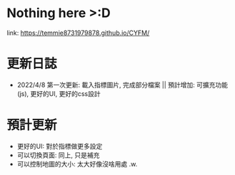 # Nothing here >:D
link: https://temmie8731979878.github.io/CYFM/

# 更新日誌
* 2022/4/8 第一次更新: 載入指標圖片, 完成部分檔案 || 預計增加: 可擴充功能(js), 更好的UI, 更好的css設計

# 預計更新
* 更好的UI: 對於指標做更多設定
* 可以切換頁面: 同上, 只是補充
* 可以控制地圖的大小: 太大好像沒啥用處 .w.